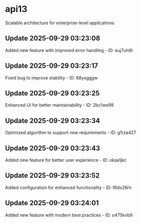 # api13
Scalable architecture for enterprise-level applications

## Update 2025-09-29 03:23:08
Added new feature with improved error handling - ID: euj7uh6t


## Update 2025-09-29 03:23:17
Fixed bug to improve stability - ID: 68yxgggw


## Update 2025-09-29 03:23:25
Enhanced UI for better maintainability - ID: 2bc1we99


## Update 2025-09-29 03:23:34
Optimized algorithm to support new requirements - ID: g1rza427


## Update 2025-09-29 03:23:43
Added new feature for better user experience - ID: okaa1jkc


## Update 2025-09-29 03:23:52
Added configuration for enhanced functionality - ID: f6dx26rh


## Update 2025-09-29 03:24:01
Added new feature with modern best practices - ID: o475kvb9

